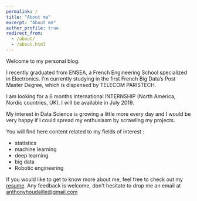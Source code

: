 ```yaml
---
permalink: /
title: "About me"
excerpt: "About me"
author_profile: true
redirect_from: 
  - /about/
  - /about.html
---
```

Welcome to my personal blog. 

I recently graduated from ENSEA, a French Engineering School specialized in Electronics. 
I’m currently studying in the first French Big Data’s Post Master Degree, which is dispensed by TELECOM PARISTECH. 

I am looking for a 6 months International INTERNSHIP (North America, Nordic countries, UK).
I will be available in July 2019.

My interest in Data Science is growing a little more every day and I would be very happy if I could spread my enthusiasm by scrawling my projects.

You will find here content related to my fields of interest :
- statistics
- machine learning
- deep learning
- big data
- Robotic engineering


If you would like to get to know more about me, feel free to check out my [resume](https://AnthonyHoudaille.github.io/cv/).
Any feedback is welcome, don't hesitate to drop me an email at anthonyhoudaille@gmail.com

